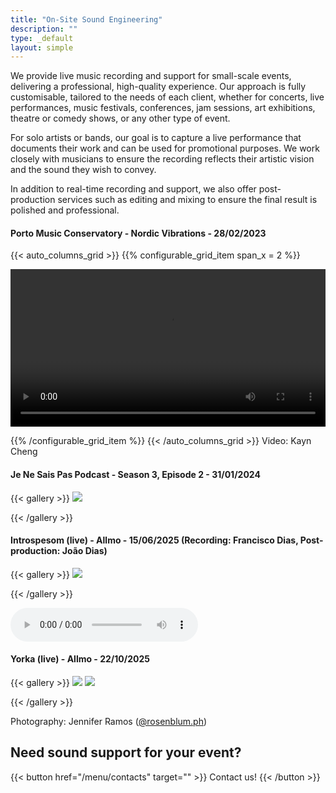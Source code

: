 ```yaml
---
title: "On-Site Sound Engineering"
description: ""
type: _default
layout: simple
---
```

We provide live music recording and support for small-scale events, delivering a professional, high-quality experience. Our approach is fully customisable, tailored to the needs of each client, whether for concerts, live performances, music festivals, conferences, jam sessions, art exhibitions, theatre or comedy shows, or any other type of event.

For solo artists or bands, our goal is to capture a live performance that documents their work and can be used for promotional purposes. We work closely with musicians to ensure the recording reflects their artistic vision and the sound they wish to convey.

In addition to real-time recording and support, we also offer post-production services such as editing and mixing to ensure the final result is polished and professional.


#### Porto Music Conservatory - Nordic Vibrations - 28/02/2023

{{< auto_columns_grid >}}
{{% configurable_grid_item span_x = 2 %}}

<video width=100% controls>
    <source src="/videos/live_demo.mp4" type="video/mp4">
    Your browser does not support this type of video.
</video>

{{% /configurable_grid_item %}}
{{< /auto_columns_grid >}}
Video: Kayn Cheng

#### Je Ne Sais Pas Podcast - Season 3, Episode 2 - 31/01/2024
{{< gallery >}}
  <img src="/photos/hotel.webp" class="grid-w75" />
 
{{< /gallery >}}

#### Introspesom (live) - Allmo - 15/06/2025 (Recording: Francisco Dias, Post-production: João Dias)
<p></p>
{{< gallery >}}
  <img src="/photos/allmo_1.jpg" class="grid-w25" />
 
{{< /gallery >}}

<audio controls>
  <source src="/audio/allmo_1.mp3" type="audio/mpeg">
Your browser does not support the audio element.
</audio> 



#### Yorka (live) - Allmo - 22/10/2025
<p></p>
{{< gallery >}}
  <img src="/photos/allmo_3.jpg" class="grid-w25" />  
  <img src="/photos/allmo_2.jpg" class="grid-w25" />
 
{{< /gallery >}}

Photography: Jennifer Ramos (<a href="https://www.instagram.com/rosenblum.ph/">@rosenblum.ph</a>)


## Need sound support for your event?

{{< button href="/menu/contacts" target="" >}}
Contact us!
{{< /button >}}
